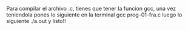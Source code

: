 Para compilar el archivo .c, tienes que tener la funcion gcc, una vez teniendola pones lo siguiente en la terminal
gcc prog-01-fra.c
luego lo siguiente 
./a.out
y listo!!
